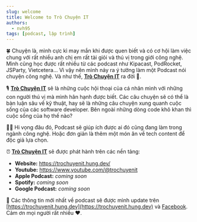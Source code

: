 ```yaml
---
slug: welcome
title: Welcome to Trò Chuyện IT
authors:
  - nvh95
tags: [podcast, lập trình]
---
```


🍀 Chuyện là, mình cực kì may mắn khi được quen biết và có cơ hội làm việc chung với rất nhiều anh chị em rất tài giỏi và thú vị trong giới công nghệ. Mình cũng học được rất nhiều từ các podcast như Kipacast, PodRocket, JSParty, Vietcetera... Vì vậy nên mình nảy ra ý tưởng làm một Podcast nói chuyện công nghệ. Và như thế, [**Trò Chuyện IT**](https://trochuyenit.hung.dev/) ra đời 🐣.

<!--truncate-->

🎙️ [**Trò Chuyện IT**](https://trochuyenit.hung.dev/) sẽ là những cuộc hội thoại của cá nhân mình với những con người thú vị mà mình hân hạnh được biết. Các câu chuyện sẽ có thể là bàn luận sâu về kỹ thuật, hay sẽ là những câu chuyện xung quanh cuộc sống của các software developer. Bên ngoài những dòng code khô khan thì cuộc sống của họ thế nào?

👨‍💻 Hi vọng đâu đó, Podcast sẽ giúp ích được ai đó cũng đang làm trong ngành công nghệ. Hoặc đơn giản là thêm một món ăn về tech content để độc giả lựa chọn.

⏰ [**Trò Chuyện IT**](https://trochuyenit.hung.dev/) sẽ được phát hành trên các nền tảng:

- **Website:** <https://trochuyenit.hung.dev/>
- **Youtube:** <https://www.youtube.com/@trochuyenit>
- **Apple Podcast:** _coming soon_
- **Spotify:** _coming soon_
- **Google Podcast:** _coming soon_

📰 Các thông tin mới nhất về podcast sẽ được mình update trên [https://trochuyenit.hung.dev](https://trochuyenit.hung.dev) và [Facebook](https://www.facebook.com/hungdotdev). Cảm ơn mọi người rất nhiều ❤️.
